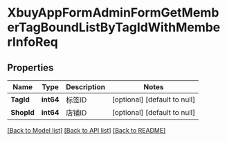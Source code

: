 # XbuyAppFormAdminFormGetMemberTagBoundListByTagIdWithMemberInfoReq

## Properties
Name | Type | Description | Notes
------------ | ------------- | ------------- | -------------
**TagId** | **int64** | 标签ID | [optional] [default to null]
**ShopId** | **int64** | 店铺ID | [optional] [default to null]

[[Back to Model list]](../README.md#documentation-for-models) [[Back to API list]](../README.md#documentation-for-api-endpoints) [[Back to README]](../README.md)

